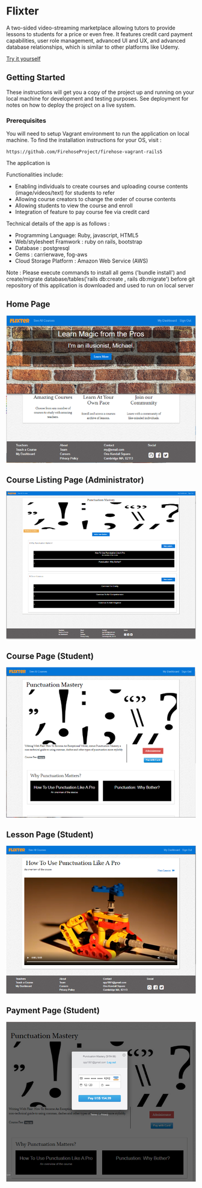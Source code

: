 # Flixter 

A two-sided video-streaming marketplace allowing tutors to provide lessons to students for a price or even free. It features credit card payment capabilities, user role management, advanced UI and UX, and advanced database relationships, which is similar to other platforms like Udemy.

[Try it yourself](https://flixter-sunny-patel.herokuapp.com/) 


## Getting Started

These instructions will get you a copy of the project up and running on your local machine for development and testing purposes. See deployment for notes on how to deploy the project on a live system.

### Prerequisites

You will need to setup Vagrant environment to run the application on local machine. To find the installation instructions for your OS, visit :

```
https://github.com/FirehoseProject/firehose-vagrant-rails5
```


The application is 

Functionalities include:
- Enabling individuals to create courses and uploading course contents (image/videos/text) for students to refer
- Allowing course creators to change the order of course contents
- Allowing students to view the course and enroll 
- Integration of feature to pay course fee via credit card 


Technical details of the app is as follows :
- Programming Language: Ruby, javascript, HTML5
- Web/stylesheet Framwork : ruby on rails, bootstrap  
- Database : postgresql
- Gems : carrierwave, fog-aws
- Cloud Storage Platform : Amazon Web Service (AWS)

Note : Please execute commands to install all gems ('bundle install') and create/migrate database/tables('rails db:create , rails db:migrate') before git repository of this application is downloaded and used to run on local server 


## Home Page
<img src="screenshot-home.png" alt="Screenshot Home">

## Course Listing Page (Administrator)
<img src="Screenshot-course-administrator.png" alt="Course Page Administrator">

## Course Page (Student)
<img src="screenshot-course-student.PNG" alt="Course Page Student">

## Lesson Page (Student)
<img src="screenshot-lesson-page.PNG" alt="Student Lesson Page">

## Payment Page (Student)
<img src="stripe-payment-page.PNG" alt="Payment Page">
